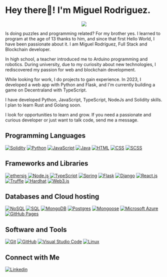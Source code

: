 # Hey there👋! I'm Miguel Rodriguez.

<p align="center">
  <a align="center" href="https://github.com/DenverCoder1/readme-typing-svg">
    <img src="https://readme-typing-svg.herokuapp.com?font=IBM+Plex+Sans&color=FF0000&size=25&lines=Welcome+to+my+GitHub+Profile!;I'm+a+FullStack+Developer;I'm+a+Blockchain+Developer;Feel+free+to+contact+me" />
  </a>
</p>
<p>Is doing puzzles and programming related? For my brother yes. I learned to program at the age of 13 thanks to him, and since that first Hello World, I have been passionate about it. I am Miguel Rodríguez, Full Stack and Blockchain developer.

In high school, a teacher introduced me to Arduino programming and robotics. During university, due to my curiosity about new technologies, I rediscovered my passion for web and blockchain development.

While looking for work, I do projects to gain experience. In 2023, I developed a web app with Python and Flask, and I'm currently building a game on Decentraland with TypeScript.

I have developed Python, JavaScript, TypeScript, NodeJs and Solidity skills. I plan to learn Rust and Golang soon.

I look for opportunities to learn and grow. If you need a passionate and curious developer or just want to talk code, send me a message.</p>


## Programming Languages

<p>
    <a href="#"><img alt="Solidity" src="https://img.shields.io/badge/Solidity%20-%23363636.svg?logo=solidity&logoColor=white"></a>
    <a href="#"><img alt="Python" src="https://img.shields.io/badge/Python%20-%233776AB.svg?logo=python&logoColor=white"></a>
    <a href="#"><img alt="JavaScript" src="https://img.shields.io/badge/JavaScript%20-%23F7DF1E.svg?logo=javascript&logoColor=black"></a>
    <a href="#"><img alt="Java" src="https://img.shields.io/badge/Java%20-%23ED8B00.svg?logo=java&logoColor=white"></a>
    <a href="#"><img alt="HTML" src="https://img.shields.io/badge/HTML%20-%23E34F26.svg?logo=html5&logoColor=white"></a>
    <a href="#"><img alt="CSS" src="https://img.shields.io/badge/CSS%20-%231572B6.svg?logo=css3&logoColor=white"></a>
    <a href="#"><img alt="SCSS" src="https://img.shields.io/badge/SCSS%20-%23CC6699.svg?logo=sass&logoColor=white"></a>
</p>

## Frameworks and Libraries
<p>
    <a href="#"><img alt="ethersjs" src="https://img.shields.io/badge/ethersjs%20-%23363636.svg?logo=ethereum&logoColor=white"></a>
    <a href="#"><img alt="Node.js" src="https://img.shields.io/badge/Node.js%20-%23339933.svg?logo=node.js&logoColor=white"></a>
    <a href="#"><img alt="TypeScript" src="https://img.shields.io/badge/TypeScript-%23007ACC.svg?logo=typescript&logoColor=white"></a>
    <a href="#"><img alt="Spring" src="https://img.shields.io/badge/Spring%20-%236DB33F.svg?logo=spring&logoColor=white"></a>
    <a href="#"><img alt="Flask" src="https://img.shields.io/badge/Flask%20-%23000.svg?logo=flask&logoColor=white"></a>
    <a href="#"><img alt="Django" src="https://img.shields.io/badge/Django%20-%23092E20.svg?logo=django&logoColor=white"></a>
    <a href="#"><img alt="React.js" src="https://img.shields.io/badge/React.js%20-%2361DAFB.svg?logo=react&logoColor=black"></a>
    <a href="#"><img alt="Truffle" src="https://img.shields.io/badge/Truffle%20-%23583B6D.svg?logo=truffle&logoColor=white"></a>
    <a href="#"><img alt="Hardhat" src="https://img.shields.io/badge/Hardhat%20-%23FEC503.svg?logo=ethereum&logoColor=black"></a>
    <a href="#"><img alt="Web3.js" src="https://img.shields.io/badge/Web3.js-%23F16822.svg?logo=web3.js&logoColor=white"></a>

</p>


## Databases and Cloud hosting

<p>
    <a href="#"><img alt="NoSQL" src="https://img.shields.io/badge/NoSQL-%23000000.svg?logo=nosql&logoColor=white"></a>
    <a href="#"><img alt="SQL" src="https://img.shields.io/badge/SQL-%2300758F.svg?logo=sql&logoColor=white"></a>
    <a href="#"><img alt="MongoDB" src="https://img.shields.io/badge/MongoDB-%2347A248.svg?logo=mongodb&logoColor=white"></a>
    <a href="#"><img alt="Postgres" src="https://img.shields.io/badge/Postgres-%23336791.svg?logo=postgresql&logoColor=white"></a>
    <a href="#"><img alt="Mongoose" src="https://img.shields.io/badge/Mongoose-%23880000.svg?logo=mongoose&logoColor=white"></a>
    <a href="#"><img alt="Microsoft Azure" src="https://img.shields.io/badge/Microsoft%20Azure-%230078D4.svg?logo=microsoft-azure&logoColor=white"></a>
    <a href="#"><img alt="GitHub Pages" src="https://img.shields.io/badge/GitHub%20Pages-%23327FC7.svg?logo=github&logoColor=white"></a>

</p> 

## Software and Tools
<p>
  <a href="#"><img alt="Git" src="https://img.shields.io/badge/Git%20-%23F05033.svg?logo=git&logoColor=white"></a>
  <a href="#"><img alt="GitHub" src="https://img.shields.io/badge/GitHub%20-%23181717.svg?logo=github&logoColor=white"></a>
  <a href="#"><img alt="Visual Studio Code" src="https://img.shields.io/badge/Visual%20Studio%20Code-0078d7.svg?logo=visual-studio-code&logoColor=white"></a>
  <a href="#"><img alt="Linux" src="https://img.shields.io/badge/Linux%20-%23FCC624.svg?logo=linux&logoColor=black"></a>
</p>

## Connect with Me


<p>
  <a href="https://www.linkedin.com/in/miguel-rodriguez-valencia-221066269"><img alt="Linkedin" title="Miguel Rodriguez Linkedin" src="https://img.shields.io/badge/LinkedIn-0077B5?style=for-the-badge&logo=linkedin&logoColor=white"></a>
</p>
  
